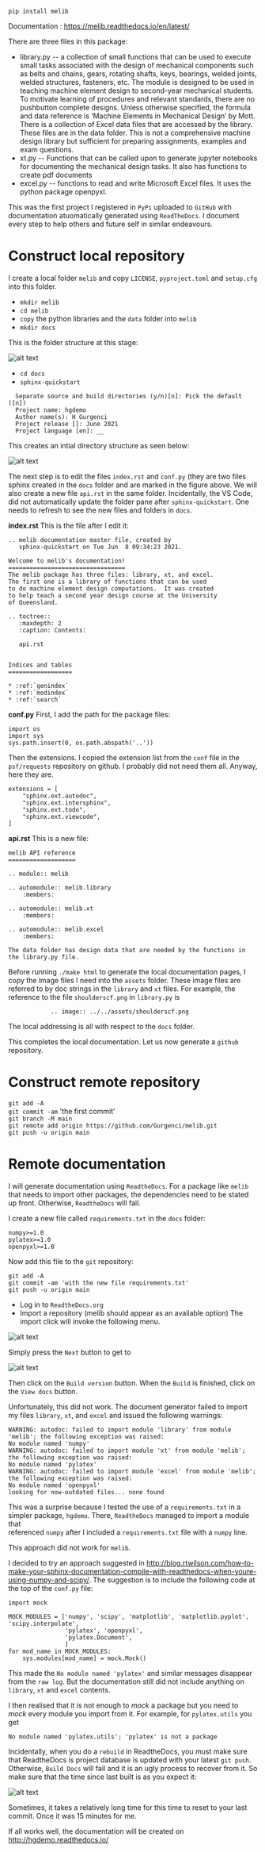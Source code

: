 `pip install melib`

Documentation : https://melib.readthedocs.io/en/latest/

There are three files in this package:

* library.py -- a collection of small functions that can be used to execute small tasks associated with the design of mechanical components such as belts and chains, gears, rotating shafts, keys, bearings, welded joints, welded structures, fasteners, etc.  The module is designed to be used in teaching machine element design to second-year mechanical students. To motivate learning of procedures and relevant standards, there are no pushbutton complete designs. Unless otherwise specified, the formula and data reference is ‘Machine Elements in Mechanical Design’ by Mott.  There is a collection of Excel data files that are accessed by the library. These files are in the data folder. This is not a comprehensive machine design library but sufficient for preparing assignments, examples and exam questions.
* xt.py -- Functions that can be called upon to generate jupyter notebooks for documenting the mechanical design tasks. It also has functions to create pdf documents
* excel.py -- functions to read and write Microsoft Excel files. It uses the python package openpyxl.

This was the first project I registered in `PyPi` uploaded to `GitHub` with documentation atuomatically generated using `ReadTheDocs`.
I document every step to help others and future self in similar endeavours.

# Construct local repository #
I create a local folder `melib` and copy `LICENSE`, `pyproject.toml` and `setup.cfg` into this folder.
* `mkdir melib`
* `cd melib`
* `copy` the python libraries and the `data` folder into `melib`
* `mkdir docs`

This is the folder structure at this stage:

![alt text](assets/folder0.png)

* `cd docs`
* `sphinx-quickstart`
```
  Separate source and build directories (y/n)[n]: Pick the default ([n])  
  Project name: hgdemo  
  Author name(s): H Gurgenci  
  Project release []: June 2021  
  Project language [en]: __  
```
This creates an intial directory structure as seen below:

![alt text](assets/folder1.png)

The next step is to edit the files `index.rst` and `conf.py` (they are two files sphinx
created in the `docs` folder and are marked in the figure above.
We will also create a new file `api.rst` in the same folder.  Incidentally, the VS Code,
did not automatically update the folder pane after `sphinx-quickstart`.  One needs
to refresh to see the new files and folders in `docs`.

__index.rst__
This is the file after I edit it:
```
.. melib documentation master file, created by
   sphinx-quickstart on Tue Jun  8 09:34:23 2021.

Welcome to melib's documentation!
=================================
The melib package has three files: library, xt, and excel.
The first one is a library of functions that can be used
to do machine element design computations.  It was created
to help teach a second year design course at the University
of Queensland.

.. toctree::
   :maxdepth: 2
   :caption: Contents:

   api.rst


Indices and tables
==================

* :ref:`genindex`
* :ref:`modindex`
* :ref:`search`
```
__conf.py__
First, I add the path for the package files:

```
import os
import sys
sys.path.insert(0, os.path.abspath('..'))
```
Then the extensions.  I copied the extension list from the `conf` file in the `psf/requests`
repository on github.  I probably did not need them all.  Anyway, here they are.
```
extensions = [
    "sphinx.ext.autodoc",
    "sphinx.ext.intersphinx",
    "sphinx.ext.todo",
    "sphinx.ext.viewcode",
]
```
__api.rst__
This is a new file:
```
melib API reference
===================

.. module:: melib

.. automodule:: melib.library
    :members:

.. automodule:: melib.xt
    :members:

.. automodule:: melib.excel
    :members:

The data folder has design data that are needed by the functions in the library.py file.
```
Before running `./make html` to generate the local documentation pages, I copy the
image files I need into the `assets` folder.  These image files are referred to
by doc strings in the `library` and `xt` files.  For example, the reference to
the file `shoulderscf.png` in `library.py` is
```
            .. image:: ../../assets/shoulderscf.png
```
The local addressing is all with respect to the `docs` folder.

This completes the local documentation.  Let us now generate a `github` repository.

# Construct remote repository #
`git add -A`<br>
`git commit -am` 'the first commit'<br>
`git branch -M main`<br>
`git remote add origin https://github.com/Gurgenci/melib.git`<br>
`git push -u origin main`

# Remote documentation #
I will generate documentation using `ReadtheDocs`.  For a package like `melib` that
needs to import other packages, the dependencies need to be stated up front.  Otherwise,
`ReadtheDocs` will fail.

I create a new file called `requirements.txt` in the `docs` folder:
```
numpy>=1.0
pylatex>=1.0
openpyxl>=1.0
```
Now add this file to the `git` repository:

`git add -A`<br>
`git commit -am 'with the new file requirements.txt'`<br>
`git push -u origin main`

* Log in to `ReadtheDocs.org`
* Import a repository (melib should appear as an available option)
The import click will invoke the following menu.


![alt text](assets/rtd01.png)

Simply press the `Next` button to get to

![alt text](assets/rtd02.png)

Then click on the `Build version` button.  When the `Build` is finished, click
on the `View docs` button.

Unfortunately, this did not work.  The document generator failed to import my
files `library`, `xt`, and `excel` and issued the following warnings:

```
WARNING: autodoc: failed to import module 'library' from module 'melib'; the following exception was raised:
No module named 'numpy'
WARNING: autodoc: failed to import module 'xt' from module 'melib'; the following exception was raised:
No module named 'pylatex'
WARNING: autodoc: failed to import module 'excel' from module 'melib'; the following exception was raised:
No module named 'openpyxl'
looking for now-outdated files... none found
```
This was a surprise because I tested the use of a `requirements.txt` in a
simpler package, `hgdemo`.  There, `ReadtheDocs` managed to import a module that \
referenced `numpy` after I included a `requirements.txt` file with a `numpy` line.

This approach did not work for `melib`.

I decided to try an approach suggested in http://blog.rtwilson.com/how-to-make-your-sphinx-documentation-compile-with-readthedocs-when-youre-using-numpy-and-scipy/.  The suggestion is to include the following code at the top of the `conf.py` file:
```
import mock

MOCK_MODULES = ['numpy', 'scipy', 'matplotlib', 'matplotlib.pyplot', 'scipy.interpolate',
                'pylatex', 'openpyxl',
                'pylatex.Document', 
                ]
for mod_name in MOCK_MODULES:
    sys.modules[mod_name] = mock.Mock()
```
This made the `No module named 'pylatex'` and similar messages disappear from the `raw log`.
But the documentation still did not include anything on `library`, `xt` and `excel` contents.

I then realised that it is not enough to _mock_ a package but you need to _mock_
every module you import from it.  For example, for `pylatex.utils` you get
```
No module named 'pylatex.utils'; 'pylatex' is not a package
```




Incidentally, when you do a `rebuild` in ReadtheDocs, you must make sure that ReadtheDocs
is project database is updated with your latest `git push`.  Otherwise, `Build Docs`
will fail and it is an ugly process to recover from it.  So make sure that the
time since last built is as you expect it:

![alt text](assets/rtd03.png)

Sometimes, it takes a relatively long time for this time to reset to your last commit.
Once it was 15 minutes for me.

If all works well, the documentation will be created on http://hgdemo.readthedocs.io/
